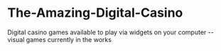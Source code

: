 # The-Amazing-Digital-Casino
Digital casino games available to play via widgets on your computer -- visual games currently in the works
